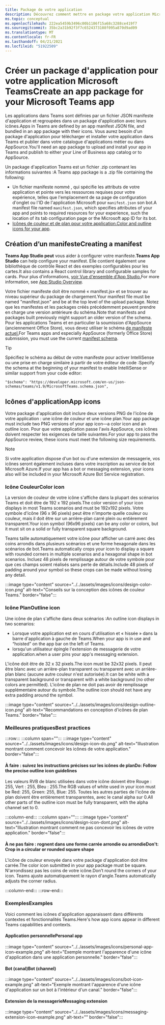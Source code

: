 ```yaml
---
title: Package de votre application
description: Découvrez comment mettre en package votre application Microsoft Teams pour les tests, le téléchargement et la publication dans le Store.
ms.topic: conceptual
ms.openlocfilehash: 222ea5459b3496c00b1186f15a68c3288ce419f7
ms.sourcegitcommit: 35bc2a31b92f3f7c6524373108f095a870d9ad09
ms.translationtype: MT
ms.contentlocale: fr-FR
ms.lasthandoff: 04/21/2021
ms.locfileid: "51922509"
---
```

# <a name="create-an-app-package-for-your-microsoft-teams-app"></a><span data-ttu-id="687d2-103">Créer un package d'application pour votre application Microsoft Teams</span><span class="sxs-lookup"><span data-stu-id="687d2-103">Create an app package for your Microsoft Teams app</span></span>

<span data-ttu-id="687d2-104">Les applications dans Teams sont définies par un fichier JSON manifeste d'application et regroupées dans un package d'application avec leurs icônes.</span><span class="sxs-lookup"><span data-stu-id="687d2-104">Apps in Teams are defined by an app manifest JSON file, and bundled in an app package with their icons.</span></span> <span data-ttu-id="687d2-105">Vous aurez besoin d'un package d'application pour télécharger et installer votre application dans Teams et publier dans votre catalogue d'applications métier ou dans AppSource.</span><span class="sxs-lookup"><span data-stu-id="687d2-105">You'll need an app package to upload and install your app in Teams and publish to either your Line of Business app catalog or to AppSource.</span></span>

<span data-ttu-id="687d2-106">Un package d'application Teams est un fichier .zip contenant les informations suivantes :</span><span class="sxs-lookup"><span data-stu-id="687d2-106">A Teams app package is a .zip file containing the following:</span></span>

* <span data-ttu-id="687d2-107">Un fichier manifeste nommé , qui spécifie les attributs de votre application et pointe vers les ressources requises pour votre expérience, telles que l'emplacement de sa page de configuration d'onglet ou l'ID de l'application Microsoft pour `manifest.json` son bot.</span><span class="sxs-lookup"><span data-stu-id="687d2-107">A manifest file named `manifest.json`, which specifies attributes of your app and points to required resources for your experience, such the location of its tab configuration page or the Microsoft app ID for its bot.</span></span>
* <span data-ttu-id="687d2-108">[Icônes de couleur et de plan pour votre application.](#app-icons)</span><span class="sxs-lookup"><span data-stu-id="687d2-108">[Color and outline icons for your app](#app-icons).</span></span>

## <a name="creating-a-manifest"></a><span data-ttu-id="687d2-109">Création d’un manifeste</span><span class="sxs-lookup"><span data-stu-id="687d2-109">Creating a manifest</span></span>

<span data-ttu-id="687d2-110">**Teams App Studio peut** vous aider à configurer votre manifeste.</span><span class="sxs-lookup"><span data-stu-id="687d2-110">**Teams App Studio** can help configure your manifest.</span></span> <span data-ttu-id="687d2-111">Elle contient également une bibliothèque de contrôle React et des exemples configurables pour les cartes.</span><span class="sxs-lookup"><span data-stu-id="687d2-111">It also contains a React control library and configurable samples for cards.</span></span> <span data-ttu-id="687d2-112">Pour plus d'informations, [voir Vue d'ensemble d'App Studio.](~/concepts/build-and-test/app-studio-overview.md)</span><span class="sxs-lookup"><span data-stu-id="687d2-112">For more information, see [App Studio Overview](~/concepts/build-and-test/app-studio-overview.md).</span></span>

<span data-ttu-id="687d2-113">Votre fichier manifeste doit être nommé « manifest.js» et se trouver au niveau supérieur du package de chargement.</span><span class="sxs-lookup"><span data-stu-id="687d2-113">Your manifest file must be named "manifest.json" and be at the top level of the upload package.</span></span> <span data-ttu-id="687d2-114">Notez que les manifestes et les packages créés précédemment peuvent prendre en charge une version antérieure du schéma.</span><span class="sxs-lookup"><span data-stu-id="687d2-114">Note that manifests and packages built previously might support an older version of the schema.</span></span> <span data-ttu-id="687d2-115">Pour les applications Teams et en particulier la soumission d'AppSource (anciennement Office Store), vous devez utiliser le schéma [de manifeste actuel.](~/resources/schema/manifest-schema.md)</span><span class="sxs-lookup"><span data-stu-id="687d2-115">For Teams apps and especially AppSource (formerly Office Store) submission, you must use the current [manifest schema](~/resources/schema/manifest-schema.md).</span></span>

> [!TIP]
> <span data-ttu-id="687d2-116">Spécifiez le schéma au début de votre manifeste pour activer IntelliSense ou une prise en charge similaire à partir de votre éditeur de code :</span><span class="sxs-lookup"><span data-stu-id="687d2-116">Specify the schema at the beginning of your manifest to enable IntelliSense or similar support from your code editor:</span></span>
>
> `"$schema": "https://developer.microsoft.com/en-us/json-schemas/teams/v1.9/MicrosoftTeams.schema.json",`
 
## <a name="app-icons"></a><span data-ttu-id="687d2-117">Icônes d'application</span><span class="sxs-lookup"><span data-stu-id="687d2-117">App icons</span></span>

<span data-ttu-id="687d2-118">Votre package d'application doit inclure deux versions PNG de l'icône de votre application : une icône de couleur et une icône plan.</span><span class="sxs-lookup"><span data-stu-id="687d2-118">Your app package must include two PNG versions of your app icon—a color icon and an outline icon.</span></span> <span data-ttu-id="687d2-119">Pour que votre application passe l'avis AppSource, ces icônes doivent respecter les exigences de taille suivantes.</span><span class="sxs-lookup"><span data-stu-id="687d2-119">For your app to pass the AppSource review, these icons must meet the following size requirements.</span></span>

> [!Note]
> <span data-ttu-id="687d2-120">Si votre application dispose d'un bot ou d'une extension de messagerie, vos icônes seront également incluses dans votre inscription au service de bot Microsoft Azure.</span><span class="sxs-lookup"><span data-stu-id="687d2-120">If your app has a bot or messaging extension, your icons also will be included in your Microsoft Azure Bot Service registration.</span></span>

### <a name="color-icon"></a><span data-ttu-id="687d2-121">Icône Couleur</span><span class="sxs-lookup"><span data-stu-id="687d2-121">Color icon</span></span>

<span data-ttu-id="687d2-122">La version de couleur de votre icône s'affiche dans la plupart des scénarios Teams et doit être de 192 x 192 pixels.</span><span class="sxs-lookup"><span data-stu-id="687d2-122">The color version of your icon displays in most Teams scenarios and must be 192x192 pixels.</span></span> <span data-ttu-id="687d2-123">Votre symbole d'icône (96 x 96 pixels) peut être n'importe quelle couleur ou couleur, mais il doit être sur un arrière-plan carré plein ou entièrement transparent.</span><span class="sxs-lookup"><span data-stu-id="687d2-123">Your icon symbol (96x96 pixels) can be any color or colors, but it must sit on a solid or fully transparent square background.</span></span>

<span data-ttu-id="687d2-124">Teams taille automatiquement votre icône pour afficher un carré avec des coins arrondis dans plusieurs scénarios et une forme hexagonale dans les scénarios de bot.</span><span class="sxs-lookup"><span data-stu-id="687d2-124">Teams automatically crops your icon to display a square with rounded corners in multiple scenarios and a hexagonal shape in bot scenarios.</span></span> <span data-ttu-id="687d2-125">Incluez 48 pixels de remplissage autour de votre symbole pour que ces champs soient réalisés sans perte de détails.</span><span class="sxs-lookup"><span data-stu-id="687d2-125">Include 48 pixels of padding around your symbol so these crops can be made without losing any detail.</span></span>

:::image type="content" source="../../assets/images/icons/design-color-icon.png" alt-text="Conseils sur la conception des icônes de couleur Teams." border="false":::

### <a name="outline-icon"></a><span data-ttu-id="687d2-127">Icône Plan</span><span class="sxs-lookup"><span data-stu-id="687d2-127">Outline icon</span></span>

<span data-ttu-id="687d2-128">Une icône de plan s'affiche dans deux scénarios :</span><span class="sxs-lookup"><span data-stu-id="687d2-128">An outline icon displays in two scenarios:</span></span>

* <span data-ttu-id="687d2-129">Lorsque votre application est en cours d'utilisation et « hissée » dans la barre d'application à gauche de Teams.</span><span class="sxs-lookup"><span data-stu-id="687d2-129">When your app is in use and “hoisted” on the app bar on the left of Teams.</span></span>
* <span data-ttu-id="687d2-130">lorsqu'un utilisateur épingle l'extension de messagerie de votre application.</span><span class="sxs-lookup"><span data-stu-id="687d2-130">when a user pins your app's messaging extension.</span></span>

<span data-ttu-id="687d2-131">L'icône doit être de 32 x 32 pixels.</span><span class="sxs-lookup"><span data-stu-id="687d2-131">The icon must be 32x32 pixels.</span></span> <span data-ttu-id="687d2-132">Il peut être blanc avec un arrière-plan transparent ou transparent avec un arrière-plan blanc (aucune autre couleur n'est autorisée).</span><span class="sxs-lookup"><span data-stu-id="687d2-132">It can be white with a transparent background or transparent with a white background (no other colors are permitted).</span></span> <span data-ttu-id="687d2-133">L'icône de plan ne doit pas avoir de remplissage supplémentaire autour du symbole.</span><span class="sxs-lookup"><span data-stu-id="687d2-133">The outline icon should not have any extra padding around the symbol.</span></span>

:::image type="content" source="../../assets/images/icons/design-outline-icon.png" alt-text="Recommandations en conception d'icônes de plan Teams." border="false":::

### <a name="best-practices"></a><span data-ttu-id="687d2-135">Meilleures pratiques</span><span class="sxs-lookup"><span data-stu-id="687d2-135">Best practices</span></span>

:::row:::
   :::column span="":::
:::image type="content" source="../../assets/images/icons/design-icon-do.png" alt-text="Illustration montrant comment concevoir les icônes de votre application." border="false":::

#### <a name="do-follow-the-precise-outline-icon-guidelines"></a><span data-ttu-id="687d2-137">À faire : suivez les instructions précises sur les icônes de plan</span><span class="sxs-lookup"><span data-stu-id="687d2-137">Do: Follow the precise outline icon guidelines</span></span>

<span data-ttu-id="687d2-138">Les valeurs RVB de blanc utilisées dans votre icône doivent être Rouge : 255, Vert : 255, Bleu : 255.</span><span class="sxs-lookup"><span data-stu-id="687d2-138">The RGB values of white used in your icon must be Red: 255, Green: 255, Blue: 255.</span></span> <span data-ttu-id="687d2-139">Toutes les autres parties de l'icône de plan doivent être entièrement transparentes, avec le canal alpha sur 0.</span><span class="sxs-lookup"><span data-stu-id="687d2-139">All other parts of the outline icon must be fully transparent, with the alpha channel set to 0.</span></span>

   :::column-end:::
   :::column span="":::
:::image type="content" source="../../assets/images/icons/design-icon-dont.png" alt-text="Illustration montrant comment ne pas concevoir les icônes de votre application." border="false":::

#### <a name="dont-crop-in-a-circular-or-rounded-square-shape"></a><span data-ttu-id="687d2-141">À ne pas faire : rognent dans une forme carrée arrondie ou arrondie</span><span class="sxs-lookup"><span data-stu-id="687d2-141">Don't: Crop in a circular or rounded square shape</span></span>

<span data-ttu-id="687d2-142">L'icône de couleur envoyée dans votre package d'application doit être carrée.</span><span class="sxs-lookup"><span data-stu-id="687d2-142">The color icon submitted in your app package must be square.</span></span> <span data-ttu-id="687d2-143">N'arrondissez pas les coins de votre icône.</span><span class="sxs-lookup"><span data-stu-id="687d2-143">Don’t round the corners of your icon.</span></span> <span data-ttu-id="687d2-144">Teams ajuste automatiquement le rayon d'angle.</span><span class="sxs-lookup"><span data-stu-id="687d2-144">Teams automatically adjusts the corner radius.</span></span>

   :::column-end:::
:::row-end:::

### <a name="examples"></a><span data-ttu-id="687d2-145">Exemples</span><span class="sxs-lookup"><span data-stu-id="687d2-145">Examples</span></span>

<span data-ttu-id="687d2-146">Voici comment les icônes d'application apparaissent dans différents contextes et fonctionnalités Teams.</span><span class="sxs-lookup"><span data-stu-id="687d2-146">Here's how app icons appear in different Teams capabilities and contexts.</span></span>

#### <a name="personal-app"></a><span data-ttu-id="687d2-147">Application personnelle</span><span class="sxs-lookup"><span data-stu-id="687d2-147">Personal app</span></span>

:::image type="content" source="../../assets/images/icons/personal-app-icon-example.png" alt-text="Exemple montrant l'apparence d'une icône d'application dans une application personnelle." border="false":::

#### <a name="bot-channel"></a><span data-ttu-id="687d2-149">Bot (canal)</span><span class="sxs-lookup"><span data-stu-id="687d2-149">Bot (channel)</span></span>

:::image type="content" source="../../assets/images/icons/bot-icon-example.png" alt-text="Exemple montrant l'apparence d'une icône d'application sur un bot à l'intérieur d'un canal." border="false":::

#### <a name="messaging-extension"></a><span data-ttu-id="687d2-151">Extension de la messagerie</span><span class="sxs-lookup"><span data-stu-id="687d2-151">Messaging extension</span></span>

:::image type="content" source="../../assets/images/icons/messaging-extension-icon-example.png" alt-text="<texte de>" border="false":::
